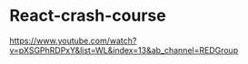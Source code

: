 # React-crash-course

https://www.youtube.com/watch?v=pXSGPhRDPxY&list=WL&index=13&ab_channel=REDGroup
